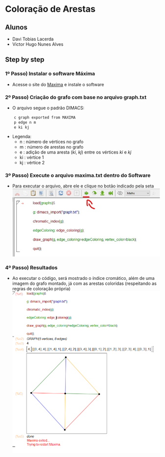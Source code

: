 # Coloração de Arestas 

## Alunos

* Davi Tobias Lacerda
* Victor Hugo Nunes Alves

## Step by step

### 1º Passo) Instalar o software Máxima

* Acesse o site do [Maxima](https://maxima.sourceforge.io/download.html) e instale o software

### 2º Passo) Criação do grafo com base no arquivo graph.txt

* O arquivo segue o padrão DIMACS:
```
    c graph exported from MAXIMA
    p edge n m
    e ki kj
```

* Legenda:
    * n : número de vértices no grafo
    * m : número de arestas no grafo
    * e : adição de uma aresta (*ki*, *kj*) entre os vértices *ki* e *kj*
    * ki : vértice 1
    * kj : vértice 2

### 3º Passo) Execute o arquivo maxima.txt dentro do Software

* Para executar o arquivo, abre ele e clique no botão indicado pela seta
![Botão de execução no Software](https://github.com/DaviLacerda/coloracao-arestas/blob/main/images/run_file.jpg)

### 4º Passo) Resultados

* Ao executar o código, será mostrado o índice cromático, além de uma imagem do grafo montado, já com as arestas coloridas (respeitando as regras de coloração própria)
![Execução do código](https://github.com/DaviLacerda/coloracao-arestas/blob/main/images/graph_example.png)
